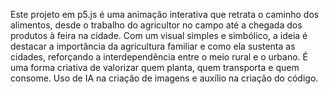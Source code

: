Este projeto em p5.js é uma animação interativa que retrata o caminho dos alimentos, desde o trabalho do agricultor no campo até a chegada dos produtos à feira na cidade.
Com um visual simples e simbólico, a ideia é destacar a importância da agricultura familiar e como ela sustenta as cidades, reforçando a interdependência entre o meio rural e o urbano.
É uma forma criativa de valorizar quem planta, quem transporta e quem consome.
Uso de IA na criação de imagens e auxílio na criação do código.
